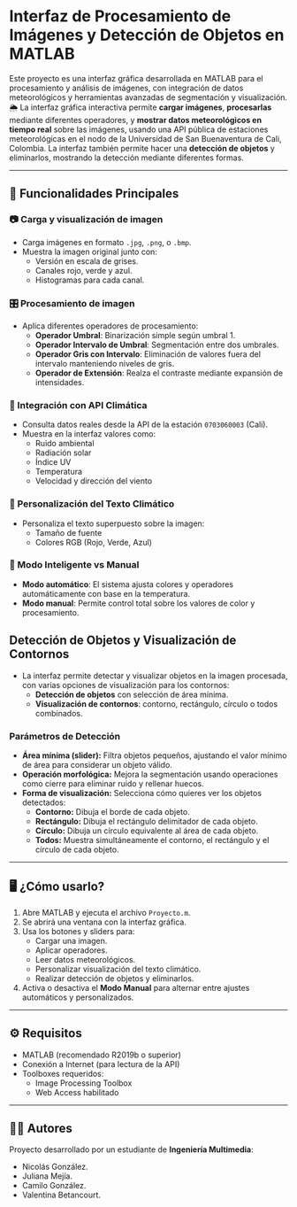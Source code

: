 # Interfaz de Procesamiento de Imágenes y Detección de Objetos en MATLAB

Este proyecto es una interfaz gráfica desarrollada en MATLAB para el procesamiento y análisis de imágenes, con integración de datos meteorológicos y herramientas avanzadas de segmentación y visualización. 
🌦️ La interfaz gráfica interactiva permite **cargar imágenes**, **procesarlas** mediante diferentes operadores, y **mostrar datos meteorológicos en tiempo real** sobre las imágenes, usando una API pública de estaciones meteorológicas en el nodo de la Universidad de San Buenaventura de Cali, Colombia.
La interfaz también permite hacer una **detección de objetos** y eliminarlos, mostrando la detección mediante diferentes formas.

---

## 🚀 Funcionalidades Principales

### 📷 Carga y visualización de imagen
- Carga imágenes en formato `.jpg`, `.png`, o `.bmp`.
- Muestra la imagen original junto con:
  - Versión en escala de grises.
  - Canales rojo, verde y azul.
  - Histogramas para cada canal.

### 🎛️ Procesamiento de imagen
- Aplica diferentes operadores de procesamiento:
  - **Operador Umbral**: Binarización simple según umbral 1.
  - **Operador Intervalo de Umbral**: Segmentación entre dos umbrales.
  - **Operador Gris con Intervalo**: Eliminación de valores fuera del intervalo manteniendo niveles de gris.
  - **Operador de Extensión**: Realza el contraste mediante expansión de intensidades.

### 📡 Integración con API Climática
- Consulta datos reales desde la API de la estación `0703060003` (Cali).
- Muestra en la interfaz valores como:
  - Ruido ambiental
  - Radiación solar
  - Índice UV
  - Temperatura
  - Velocidad y dirección del viento

### 🎨 Personalización del Texto Climático
- Personaliza el texto superpuesto sobre la imagen:
  - Tamaño de fuente
  - Colores RGB (Rojo, Verde, Azul)

### 🧠 Modo Inteligente vs Manual
- **Modo automático**: El sistema ajusta colores y operadores automáticamente con base en la temperatura.
- **Modo manual**: Permite control total sobre los valores de color y procesamiento.

## Detección de Objetos y Visualización de Contornos

- La interfaz permite detectar y visualizar objetos en la imagen procesada, con varias opciones de visualización para los contornos:
  - **Detección de objetos** con selección de área mínima.
  - **Visualización de contornos**: contorno, rectángulo, círculo o todos combinados.

### Parámetros de Detección

- **Área mínima (slider):** Filtra objetos pequeños, ajustando el valor mínimo de área para considerar un objeto válido.
- **Operación morfológica:** Mejora la segmentación usando operaciones como cierre para eliminar ruido y rellenar huecos.
- **Forma de visualización:** Selecciona cómo quieres ver los objetos detectados:
  - **Contorno:** Dibuja el borde de cada objeto.
  - **Rectángulo:** Dibuja el rectángulo delimitador de cada objeto.
  - **Círculo:** Dibuja un círculo equivalente al área de cada objeto.
  - **Todos:** Muestra simultáneamente el contorno, el rectángulo y el círculo de cada objeto.
  
---

## 🖥️ ¿Cómo usarlo?

1. Abre MATLAB y ejecuta el archivo `Proyecto.m`.
2. Se abrirá una ventana con la interfaz gráfica.
3. Usa los botones y sliders para:
   - Cargar una imagen.
   - Aplicar operadores.
   - Leer datos meteorológicos.
   - Personalizar visualización del texto climático.
   - Realizar detección de objetos y eliminarlos.
4. Activa o desactiva el **Modo Manual** para alternar entre ajustes automáticos y personalizados.

---

## ⚙️ Requisitos

- MATLAB (recomendado R2019b o superior)
- Conexión a Internet (para lectura de la API)
- Toolboxes requeridos:
  - Image Processing Toolbox
  - Web Access habilitado

---

## 👨‍💻 Autores

Proyecto desarrollado por un estudiante de **Ingeniería Multimedia**:

- Nicolás González.
- Juliana Mejía.
- Camilo González.
- Valentina Betancourt.